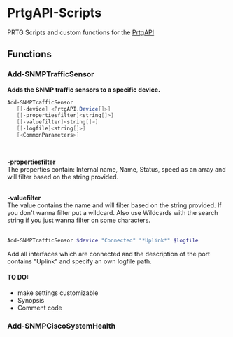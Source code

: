 # PrtgAPI-Scripts
PRTG Scripts and custom functions for the [PrtgAPI](https://https://github.com/lordmilko/PrtgAPI)

## Functions

### Add-SNMPTrafficSensor

**Adds the SNMP traffic sensors to a specific device.**
```powershell
Add-SNMPTrafficSensor
   [[-device] <PrtgAPI.Device[]>]
   [[-propertiesfilter]<string[]>]
   [[-valuefilter]<string[]>]
   [[-logfile]<string[]>]
   [<CommonParameters>]
```
<br/>

**-propertiesfilter** <br>
The properties contain: Internal name, Name, Status, speed as an array and will filter based on the string provided.
<br/>
<br/>

**-valuefilter**<br>
The value contains the name and will filter based on the string provided. If you don't wanna filter put a wildcard. Also use Wildcards with the search string if you just wanna filter on some characters. 
<br/>
<br/>

```powershell
Add-SNMPTrafficSensor $device "Connected" "*Uplink*" $logfile
```
Add all interfaces which are connected and the description of the port contains "Uplink" and specify an own logfile path.

#### TO DO:
- make settings customizable
- Synopsis
- Comment code


### Add-SNMPCiscoSystemHealth

